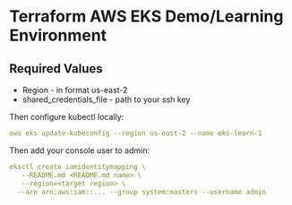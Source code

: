 # Terraform AWS EKS Demo/Learning Environment

## Required Values
- Region - in format us-east-2
- shared_credentials_file - path to your ssh key

Then configure kubectl locally:
```yaml
aws eks update-kubeconfig --region us-east-2 --name eks-learn-1
```

Then add your console user to admin:

```yaml
eksctl create iamidentitymapping \
   --README.md <README.md name> \
   --region=<target region> \
  --arn arn:aws:iam::... --group system:masters --username admin
```

